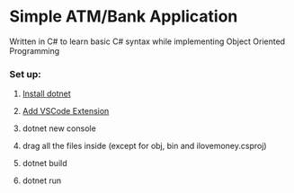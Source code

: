 # Simple ATM/Bank Application

Written in C# to learn basic C# syntax while implementing Object Oriented Programming 

### Set up:

1. [Install dotnet](https://dotnet.microsoft.com/en-us/download)

2. [Add VSCode Extension](https://code.visualstudio.com/docs/languages/dotnet)

3. dotnet new console

4. drag all the files inside (except for obj, bin and ilovemoney.csproj)

5. dotnet build

6. dotnet run


